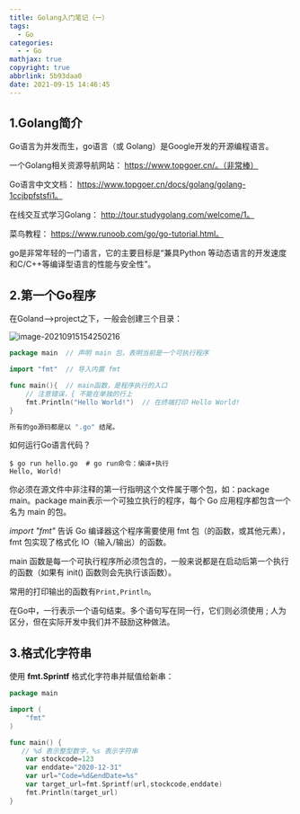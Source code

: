 ```yaml
---
title: Golang入门笔记（一）
tags:
  - Go
categories:
  - - Go
mathjax: true
copyright: true
abbrlink: 5b93daa0
date: 2021-09-15 14:46:45
---
```


## 1.Golang简介

Go语言为并发而生，go语言（或 Golang）是Google开发的开源编程语言。

<!--more-->

一个Golang相关资源导航网站： https://www.topgoer.cn/。（非常棒）

Go语言中文文档： https://www.topgoer.cn/docs/golang/golang-1ccjbpfstsfi1。

在线交互式学习Golang： http://tour.studygolang.com/welcome/1。

菜鸟教程： https://www.runoob.com/go/go-tutorial.html。

go是非常年轻的一门语言，它的主要目标是“兼具Python 等动态语言的开发速度和C/C++等编译型语言的性能与安全性”。

## 2.第一个Go程序

在Goland-->project之下，一般会创建三个目录：

![image-20210915154250216](https://gitee.com/grant1499/blog-pic/raw/master/img/202110232041433.png)

```Go
package main  // 声明 main 包，表明当前是一个可执行程序

import "fmt"  // 导入内置 fmt 

func main(){  // main函数，是程序执行的入口
    // 注意错误，{ 不能在单独的行上
    fmt.Println("Hello World!")  // 在终端打印 Hello World!
}
```

```go
所有的go源码都是以 ".go" 结尾。
```

如何运行Go语言代码？

```shell
$ go run hello.go  # go run命令：编译+执行
Hello, World!
```

你必须在源文件中非注释的第一行指明这个文件属于哪个包，如：package main。package main表示一个可独立执行的程序，每个 Go 应用程序都包含一个名为 main 的包。

*import "fmt"* 告诉 Go 编译器这个程序需要使用 fmt 包（的函数，或其他元素），fmt 包实现了格式化 IO（输入/输出）的函数。

main 函数是每一个可执行程序所必须包含的，一般来说都是在启动后第一个执行的函数（如果有 init() 函数则会先执行该函数）。

常用的打印输出的函数有`Print,Println`。

在Go中，一行表示一个语句结束。多个语句写在同一行，它们则必须使用 ; 人为区分，但在实际开发中我们并不鼓励这种做法。

## 3.格式化字符串

使用 **fmt.Sprintf** 格式化字符串并赋值给新串：

```Go
package main

import (
    "fmt"
)

func main() {
   // %d 表示整型数字，%s 表示字符串
    var stockcode=123
    var enddate="2020-12-31"
    var url="Code=%d&endDate=%s"
    var target_url=fmt.Sprintf(url,stockcode,enddate)
    fmt.Println(target_url)
}
```

